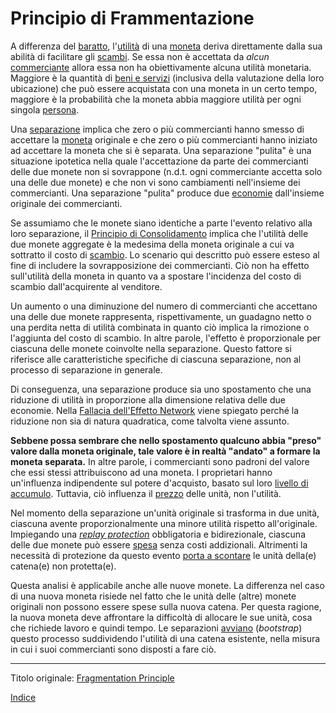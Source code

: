 # Principio di Frammentazione



A differenza del [baratto](https://it.wikipedia.org/wiki/Baratto), l'[utilità](ch101-glossary.md#utilità) di una [moneta](ch005-money-taxonomy.md) deriva direttamente dalla sua abilità di facilitare gli [scambi](ch101-glossary.md#scambio). Se essa non è accettata da _alcun_ [commerciante](ch101-glossary.md#commerciante) allora essa non ha obiettivamente alcuna utilità monetaria. Maggiore è la quantità di [beni e servizi](https://en.wikipedia.org/wiki/Goods_and_services) (inclusiva della valutazione della loro ubicazione) che può essere acquistata con una moneta in un certo tempo, maggiore è la probabilità che la moneta abbia maggiore utilità per ogni singola [persona](ch101-glossary.md#persona).

Una [separazione](ch101-glossary.md#separazione-split) implica che zero o più commercianti hanno smesso di accettare la [moneta](ch101-glossary.md#moneta) originale e che zero o più commercianti hanno iniziato ad accettare la moneta che si è separata. Una separazione "pulita" è una situazione ipotetica nella quale l'accettazione da parte dei commercianti delle due monete non si sovrappone (n.d.t. ogni commerciante accetta solo una delle due monete) e che non vi sono cambiamenti nell'insieme dei commercianti. Una separazione "pulita" produce due [economie](ch101-glossary.md#economia) dall'insieme originale dei commercianti.

Se assumiamo che le monete siano identiche a parte l'evento relativo alla loro separazione, il [Principio di Consolidamento](ch020-consolidation-principle.md) implica che l'utilità delle due monete aggregate è la medesima della moneta originale a cui va sottratto il costo di [scambio](ch101-glossary.md#scambio-di-unità). Lo scenario qui descritto può essere esteso al fine di includere la sovrapposizione dei commercianti. Ciò non ha effetto sull'utilità della moneta in quanto va a spostare l'incidenza del costo di scambio dall'acquirente al venditore.

Un aumento o una diminuzione del numero di commercianti che accettano una delle due monete rappresenta, rispettivamente, un guadagno netto o una perdita netta di utilità combinata in quanto ciò implica la rimozione o l'aggiunta del costo di scambio. In altre parole, l'effetto è proporzionale per ciascuna delle monete coinvolte nella separazione. Questo fattore si riferisce alle caratteristiche specifiche di ciascuna separazione, non al processo di separazione in generale.

Di conseguenza, una separazione produce sia uno spostamento che una riduzione di utilità in proporzione alla dimensione relativa delle due economie. Nella [Fallacia dell'Effetto Network](ch066-network-effect-fallacy.md) viene spiegato perché la riduzione non sia di natura quadratica, come talvolta viene assunto.

**Sebbene possa sembrare che nello spostamento qualcuno abbia "preso" valore dalla moneta originale, tale valore è in realtà "andato" a formare la moneta separata.** In altre parole, i commercianti sono padroni del valore che essi stessi attribuiscono ad una moneta. I proprietari hanno un'influenza indipendente sul potere d'acquisto, basato sul loro [livello di accumulo](ch049-dumping-fallacy.md). Tuttavia, ciò influenza il [prezzo](ch101-glossary.md#prezzo) delle unità, non l'utilità.

Nel momento della separazione un'unità originale si trasforma in due unità, ciascuna avente proporzionalmente una minore utilità rispetto all'originale. Impiegando una [_replay protection_](ch076-replay-protection-fallacy.md) obbligatoria e bidirezionale, ciascuna delle due monete può essere [spesa](ch101-glossary.md#spesa) senza costi addizionali. Altrimenti la necessità di protezione da questo evento [porta a scontare](https://it.wikipedia.org/wiki/Valore_attuale_netto) le unità della(e) catena(e) non protetta(e).

Questa analisi è applicabile anche alle nuove monete. La differenza nel caso di una nuova moneta risiede nel fatto che le unità delle (altre) monete originali non possono essere spese sulla nuova catena. Per questa ragione, la nuova moneta deve affrontare la difficoltà di allocare le sue unità, cosa che richiede lavoro e quindi tempo. Le separazioni [avviano](https://en.wikipedia.org/wiki/Bootstrapping) (_bootstrap_) questo processo suddividendo l'utilità di una catena esistente, nella misura in cui i suoi commercianti sono disposti a fare ciò.

---

Titolo originale: [Fragmentation Principle](https://github.com/libbitcoin/libbitcoin-system/wiki/Fragmentation-Principle)

[Indice](/README.md)


